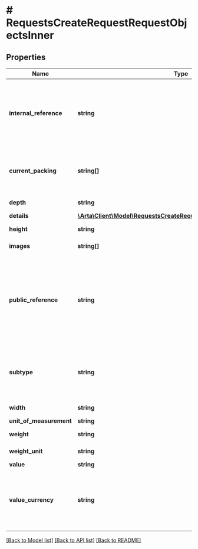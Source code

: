 # # RequestsCreateRequestRequestObjectsInner

## Properties

Name | Type | Description | Notes
------------ | ------------- | ------------- | -------------
**internal_reference** | **string** | This field can be used to pass through any data that you may want returned unaltered for your own later usage | [optional]
**current_packing** | **string[]** | A list of packing subtype IDs describing how the item is currently packed | [optional]
**depth** | **string** | The depth of the object |
**details** | [**\Arta\Client\Model\RequestsCreateRequestRequestObjectsInnerDetails**](RequestsCreateRequestRequestObjectsInnerDetails.md) |  | [optional]
**height** | **string** | The height of the object |
**images** | **string[]** | A list image urls of the object | [optional]
**public_reference** | **string** | A client defined name for the object. The value provided for public_reference may be presented in notification emails and on shipment detail pages | [optional]
**subtype** | **string** | The object subtype ID. Options are defined in the Object types metadata endpoint |
**width** | **string** | The width of the object |
**unit_of_measurement** | **string** |  |
**weight** | **string** | The weight of the object | [optional]
**weight_unit** | **string** | The unit of the object |
**value** | **string** |  |
**value_currency** | **string** | ISO 4217 three-letter alphabetic currency code. Options are defined in the Currencies metadata endpoint | [default to 'USD']

[[Back to Model list]](../../README.md#models) [[Back to API list]](../../README.md#endpoints) [[Back to README]](../../README.md)
